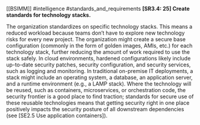 [[BSIMM]] #intelligence #standards_and_requirements
**[SR3.4: 25] Create standards for technology stacks.**


The organization standardizes on specific technology stacks. This means a reduced workload because teams don’t have to explore new technology risks for every new project. The organization might create a secure base configuration (commonly in the form of golden images, AMIs, etc.) for each technology stack, further reducing the amount of work required to use the stack safely. In cloud environments, hardened configurations likely include up-to-date security patches, security configuration, and security services, such as logging and monitoring. In traditional on-premise IT deployments, a stack might include an operating system, a database, an application server, and a runtime environment (e.g., a LAMP stack). Where the technology will be reused, such as containers, microservices, or orchestration code, the security frontier is a good place to find traction; standards for secure use of these reusable technologies means that getting security right in one place positively impacts the security posture of all downstream dependencies (see [SE2.5 Use application containers]).


